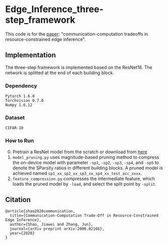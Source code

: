 # Edge_Inference_three-step_framework
This code is for the [paper](https://arxiv.org/abs/2006.02166): "communication-computation tradeoffs in resource-constrained edge inference".


## Implementation

The three-step framework is implemented based on the ResNet18. The network is splitted at the end of each building block.

### Dependency

```
Pytorch 1.6.0
Torchvision 0.7.0
Numpy 1.6.12
```

### Dataset

```
CIFAR-10
```
### How to Run

0. Pretrain a ResNet model from the scratch or download from [here](https://github.com/shaojiawei07/some_model)
1. `model_pruning.py` uses magnitude-based pruning method to compress the on-device model with parameter `-sp1`, `-sp2`, `-sp3`, `-sp4`, and `-sp5` to denote the SParsity ratios in different building blocks. A pruned model is achieved named `sp1_xx_sp2_xx_sp3_xx_sp4_xx_test_acc_xxxx`.
2. `feature_compression.py` compresses the intermediate feature, which loads the pruned model by `-load`, and select the split point by `-split`.


## Citation

```
@article{shao2020communication,
  title={Communication-Computation Trade-Off in Resource-Constrained Edge Inference},
  author={Shao, Jiawei and Zhang, Jun},
  journal={arXiv preprint arXiv:2006.02166},
  year={2020}
}
```






